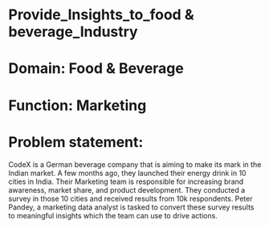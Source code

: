 # Provide_Insights_to_food & beverage_Industry
# Domain: Food & Beverage  
# Function: Marketing  
# Problem statement:
CodeX is a German beverage company that is aiming to make its mark in the Indian market. 
A few months ago, they launched their energy drink in 10 cities in India.
Their Marketing team is responsible for increasing brand awareness, market share, and product development. 
They conducted a survey in those 10 cities and received results from 10k respondents. 
Peter Pandey, a marketing data analyst is tasked to convert these survey results to meaningful insights which the team can use to drive actions.
